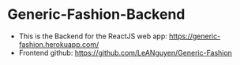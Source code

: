 # Generic-Fashion-Backend

- This is the Backend for the ReactJS web app: https://generic-fashion.herokuapp.com/
- Frontend github: https://github.com/LeANguyen/Generic-Fashion
